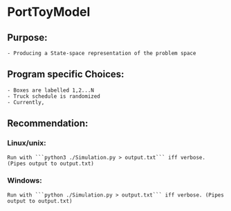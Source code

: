 # PortToyModel
## Purpose:
    - Producing a State-space representation of the problem space

## Program specific Choices:
    - Boxes are labelled 1,2...N
    - Truck schedule is randomized
    - Currently, 

## Recommendation:
### Linux/unix:
    Run with ```python3 ./Simulation.py > output.txt``` iff verbose. (Pipes output to output.txt)
### Windows: 
    Run with ```python ./Simulation.py > output.txt``` iff verbose. (Pipes output to output.txt)